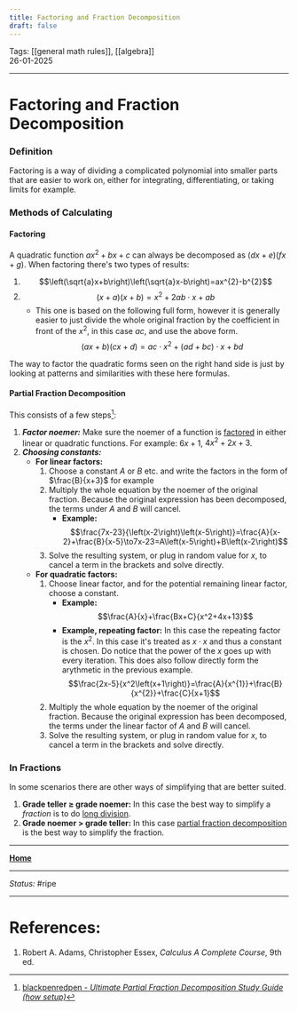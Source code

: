 ```yaml
---
title: Factoring and Fraction Decomposition
draft: false
---
```

Tags: [[general math rules]], [[algebra]] <br>26-01-2025

---
# Factoring and Fraction Decomposition
### Definition
Factoring is a way of dividing a complicated polynomial into smaller parts that are easier to work on, either for integrating, differentiating, or taking limits for example.


### Methods of Calculating

#### Factoring
A quadratic function $ax^{2}+bx+c$ can always be decomposed as $\left(dx+e\right)\left(fx+g\right)$. 
When factoring there's two types of results:
1. $$\left(\sqrt{a}x+b\right)\left(\sqrt{a}x-b\right)=ax^{2}-b^{2}$$
2. $$\left(x+a\right)\left(x+b\right)=x^{2}+2ab\cdot x+ab$$
	- This one is based on the following full form, however it is generally easier to just divide the whole original fraction by the coefficient in front of the $x^2$, in this case $ac$, and use the above form. $$\left(ax+b\right)\left(cx+d\right)=ac\cdot x^2+\left(ad+bc\right)\cdot x+bd$$

The way to factor the quadratic forms seen on the right hand side is just by looking at patterns and similarities with these here formulas.
#### Partial Fraction Decomposition
This consists of a few steps[^goatedFilmpje]:
1. ___Factor noemer:___ Make sure the noemer of a function is [factored](#Factoring) in either linear or quadratic functions. For example: $6x+1$, $4x^{2}+2x+3$.
2. ___Choosing constants:___
	- __For linear factors:__ 
		1. Choose a constant _A_ or _B_ etc. and write the factors in the form of $\frac{B}{x+3}$ for example
		2. Multiply the whole equation by the noemer of the original fraction. Because the original expression has been decomposed, the terms under _A_ and _B_ will cancel.
			- __Example:__ $$\frac{7x-23}{\left(x-2\right)\left(x-5\right)}=\frac{A}{x-2}+\frac{B}{x-5}\to7x-23=A\left(x-5\right)+B\left(x-2\right)$$
		3. Solve the resulting system, or plug in random value for $x$, to cancel a term in the brackets and solve directly.
	- __For quadratic factors:__
		1. Choose linear factor, and for the potential remaining linear factor, choose a constant.
			- __Example:__$$\frac{A}{x}+\frac{Bx+C}{x^2+4x+13}$$
			- __Example, repeating factor:__ In this case the repeating factor is the $x^2$. In this case it's treated as $x\cdot x$ and thus a constant is chosen. Do notice that the power of the $x$ goes up with every iteration. This does also follow directly form the arythmetic in the previous example. $$\frac{2x-5}{x^2\left(x+1\right)}=\frac{A}{x^{1}}+\frac{B}{x^{2}}+\frac{C}{x+1}$$
		2. Multiply the whole equation by the noemer of the original fraction. Because the original expression has been decomposed, the terms under the linear factor of _A_ and _B_ will cancel.
		 3. Solve the resulting system, or plug in random value for $x$, to cancel a term in the brackets and solve directly.

### In Fractions
In some scenarios there are other ways of simplifying that are better suited.
1. __Grade teller $\ge$ grade noemer:__ In this case the best way to simplify a _fraction_ is to do [long division](https://en.wikipedia.org/wiki/Long_division). 
2. __Grade noemer $>$ grade teller:__ In this case [partial fraction decomposition](#Partial%20Fraction%20Decomposition) is the best way to simplify the fraction.








---
__[Home](!%20Learning%20Overview%20(Calculus%20I).md)__

---
_Status:_ #ripe

---
# References:
[^goatedFilmpje]: [blackpenredpen - _Ultimate Partial Fraction Decomposition Study Guide (how setup)_](https://www.youtube.com/watch?v=DfTJOsqxIJ4)
1. Robert A. Adams, Christopher Essex, _Calculus A Complete Course_, 9th ed.

